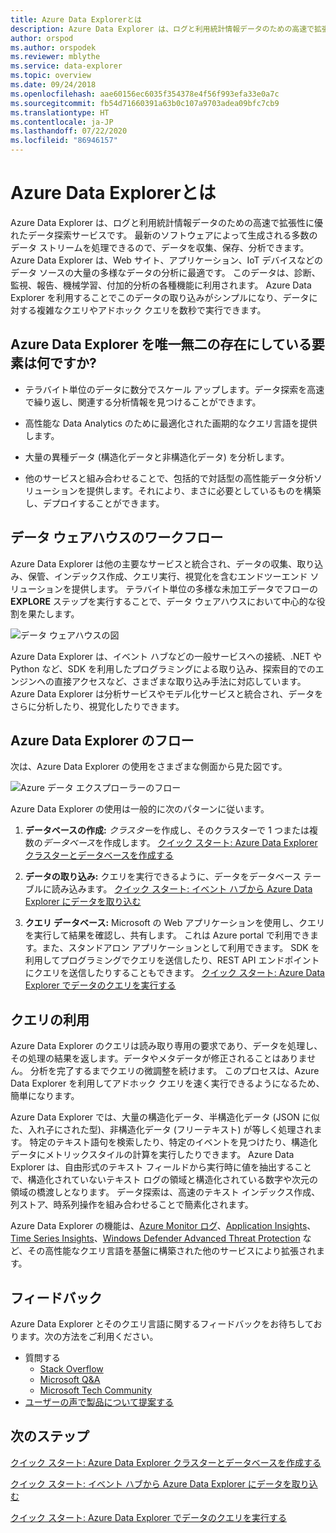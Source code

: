 ```yaml
---
title: Azure Data Explorerとは
description: Azure Data Explorer は、ログと利用統計情報データのための高速で拡張性に優れたデータ探索サービスです。
author: orspod
ms.author: orspodek
ms.reviewer: mblythe
ms.service: data-explorer
ms.topic: overview
ms.date: 09/24/2018
ms.openlocfilehash: aae60156ec6035f354378e4f56f993efa33e0a7c
ms.sourcegitcommit: fb54d71660391a63b0c107a9703adea09bfc7cb9
ms.translationtype: HT
ms.contentlocale: ja-JP
ms.lasthandoff: 07/22/2020
ms.locfileid: "86946157"
---
```

# <a name="what-is-azure-data-explorer"></a>Azure Data Explorerとは

Azure Data Explorer は、ログと利用統計情報データのための高速で拡張性に優れたデータ探索サービスです。 最新のソフトウェアによって生成される多数のデータ ストリームを処理できるので、データを収集、保存、分析できます。 Azure Data Explorer は、Web サイト、アプリケーション、IoT デバイスなどのデータ ソースの大量の多様なデータの分析に最適です。 このデータは、診断、監視、報告、機械学習、付加的分析の各種機能に利用されます。 Azure Data Explorer を利用することでこのデータの取り込みがシンプルになり、データに対する複雑なクエリやアドホック クエリを数秒で実行できます。

## <a name="what-makes-azure-data-explorer-unique"></a>Azure Data Explorer を唯一無二の存在にしている要素は何ですか?

* テラバイト単位のデータに数分でスケール アップします。データ探索を高速で繰り返し、関連する分析情報を見つけることができます。

* 高性能な Data Analytics のために最適化された画期的なクエリ言語を提供します。

* 大量の異種データ (構造化データと非構造化データ) を分析します。

* 他のサービスと組み合わせることで、包括的で対話型の高性能データ分析ソリューションを提供します。それにより、まさに必要としているものを構築し、デプロイすることができます。

## <a name="data-warehousing-workflow"></a>データ ウェアハウスのワークフロー

Azure Data Explorer は他の主要なサービスと統合され、データの収集、取り込み、保管、インデックス作成、クエリ実行、視覚化を含むエンドツーエンド ソリューションを提供します。 テラバイト単位の多様な未加工データでフローの **EXPLORE** ステップを実行することで、データ ウェアハウスにおいて中心的な役割を果たします。

![データ ウェアハウスの図](media/data-explorer-overview/data-warehouse.png)

Azure Data Explorer は、イベント ハブなどの一般サービスへの接続、.NET や Python など、SDK を利用したプログラミングによる取り込み、探索目的でのエンジンへの直接アクセスなど、さまざまな取り込み手法に対応しています。 Azure Data Explorer は分析サービスやモデル化サービスと統合され、データをさらに分析したり、視覚化したりできます。

## <a name="azure-data-explorer-flow"></a>Azure Data Explorer のフロー

次は、Azure Data Explorer の使用をさまざまな側面から見た図です。

![Azure データ エクスプローラーのフロー](media/data-explorer-overview/workflow.png)

Azure Data Explorer の使用は一般的に次のパターンに従います。

1. **データベースの作成:** *クラスター*を作成し、そのクラスターで 1 つまたは複数の*データベース*を作成します。 [クイック スタート: Azure Data Explorer クラスターとデータベースを作成する](create-cluster-database-portal.md)

1. **データの取り込み:** クエリを実行できるように、データをデータベース テーブルに読み込みます。 [クイック スタート: イベント ハブから Azure Data Explorer にデータを取り込む](ingest-data-event-hub.md)

1. **クエリ データベース:** Microsoft の Web アプリケーションを使用し、クエリを実行して結果を確認し、共有します。 これは Azure portal で利用できます。また、スタンドアロン アプリケーションとして利用できます。 SDK を利用してプログラミングでクエリを送信したり、REST API エンドポイントにクエリを送信したりすることもできます。 [クイック スタート: Azure Data Explorer でデータのクエリを実行する](web-query-data.md)

## <a name="query-experience"></a>クエリの利用

Azure Data Explorer のクエリは読み取り専用の要求であり、データを処理し、その処理の結果を返します。データやメタデータが修正されることはありません。 分析を完了するまでクエリの微調整を続けます。 このプロセスは、Azure Data Explorer を利用してアドホック クエリを速く実行できるようになるため、簡単になります。

Azure Data Explorer では、大量の構造化データ、半構造化データ (JSON に似た、入れ子にされた型)、非構造化データ (フリーテキスト) が等しく処理されます。 特定のテキスト語句を検索したり、特定のイベントを見つけたり、構造化データにメトリックスタイルの計算を実行したりできます。 Azure Data Explorer は、自由形式のテキスト フィールドから実行時に値を抽出することで、構造化されていないテキスト ログの領域と構造化されている数字や次元の領域の橋渡しとなります。 データ探索は、高速のテキスト インデックス作成、列ストア、時系列操作を組み合わせることで簡素化されます。

Azure Data Explorer の機能は、[Azure Monitor ログ](/azure/log-analytics/)、[Application Insights](/azure/application-insights/)、[Time Series Insights](/azure/time-series-insights/)、[Windows Defender Advanced Threat Protection](/windows/security/threat-protection/windows-defender-atp/windows-defender-advanced-threat-protection/) など、その高性能なクエリ言語を基盤に構築された他のサービスにより拡張されます。

## <a name="feedback"></a>フィードバック

Azure Data Explorer とそのクエリ言語に関するフィードバックをお待ちしております。次の方法をご利用ください。

* 質問する
  * [Stack Overflow](https://stackoverflow.com/questions/tagged/azure-data-explorer)
  * [Microsoft Q&A](https://docs.microsoft.com/answers/topics/azure-data-explorer.html)
  * [Microsoft Tech Community](https://techcommunity.microsoft.com/t5/Azure-Data-Explorer/bd-p/Kusto)
* [ユーザーの声で製品について提案する](https://aka.ms/AzureDataExplorer.UserVoice)

## <a name="next-steps"></a>次のステップ

[クイック スタート: Azure Data Explorer クラスターとデータベースを作成する](create-cluster-database-portal.md)

[クイック スタート: イベント ハブから Azure Data Explorer にデータを取り込む](ingest-data-event-hub.md)

[クイック スタート: Azure Data Explorer でデータのクエリを実行する](web-query-data.md)

